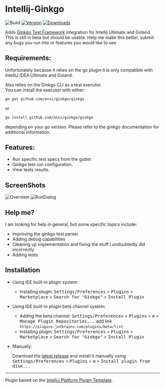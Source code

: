 # Intellij-Ginkgo

![Build](https://github.com/IdeaGinkgo/Intellij-Ginkgo/workflows/Build/badge.svg)
[![Version](https://img.shields.io/jetbrains/plugin/v/17554-ginkgo.svg)](https://plugins.jetbrains.com/plugin/17554-ginkgo)
[![Downloads](https://img.shields.io/jetbrains/plugin/d/17554-ginkgo.svg)](https://plugins.jetbrains.com/plugin/17554-ginkgo)


<!-- Plugin description -->
Adds [Ginkgo Test Framework](https://onsi.github.io/ginkgo/) integration for Intellij Ultimate and Goland.  
This is still in beta but should be usable.  Help me make this better, submit any bugs you run into or features you would like to see.  

## Requirements:
Unfortunately because it relies on the go plugin it is only compatible with IntelliJ IDEA Ultimate and Goland.

Also relies on the Ginkgo CLI as a test executor.  
You can install the executor with either:
```bash
go get github.com/onsi/ginkgo/ginkgo
```
or
```bash
go install github.com/onsi/ginkgo/ginkgo
```
depending on your go version.  Please refer to the ginkgo documentation for additional information.

## Features:
- Run specific test specs from the gutter.
- Ginkgo test run configuration.
- View tests results.

<!-- Plugin description end -->

## ScreenShots
![Overview](https://gist.githubusercontent.com/TaylorOno/ec620609cc965e9d2fa67d74e3a853de/raw/abd13daf2e4b0dbc1c58c0d63a27849baeee0e59/Overview.png)
![RunDialog](https://gist.githubusercontent.com/TaylorOno/ec620609cc965e9d2fa67d74e3a853de/raw/abd13daf2e4b0dbc1c58c0d63a27849baeee0e59/RunDialog.png)


## Help me?
I am looking for help in general, but some specific topics include:
 - Improving the ginkgo test parser
 - Adding debug capabilities
 - Cleaning up implementation and fixing the stuff I undoubtedly did incorrectly
 - Adding tests.


## Installation
- Using IDE built-in plugin system:
  - Installing plugin: <kbd>Settings/Preferences</kbd> > <kbd>Plugins</kbd> > <kbd>Marketplace</kbd> > <kbd>Search for "Ginkgo"</kbd> >
    <kbd>Install Plugin</kbd>
    
- Using IDE built-in plugin beta channel system:  
  - Adding the beta channel: <kbd>Settings/Preferences</kbd> > <kbd>Plugins</kbd> > <kbd>⚙️</kbd> > <kbd>Manage Plugin Repositories...</kbd> add link `https://plugins.jetbrains.com/plugins/beta/list`
  - Installing plugin: <kbd>Settings/Preferences</kbd> > <kbd>Plugins</kbd> > <kbd>Marketplace</kbd> > <kbd>Search for "Ginkgo"</kbd> >
  <kbd>Install Plugin</kbd>
  
- Manually:

  Download the [latest release](https://github.com/IdeaGinkgo/Intellij-Ginkgo/releases/latest) and install it manually using
  <kbd>Settings/Preferences</kbd> > <kbd>Plugins</kbd> > <kbd>⚙️</kbd> > <kbd>Install plugin from disk...</kbd>


---
Plugin based on the [IntelliJ Platform Plugin Template][template].

[template]: https://github.com/JetBrains/intellij-platform-plugin-template
